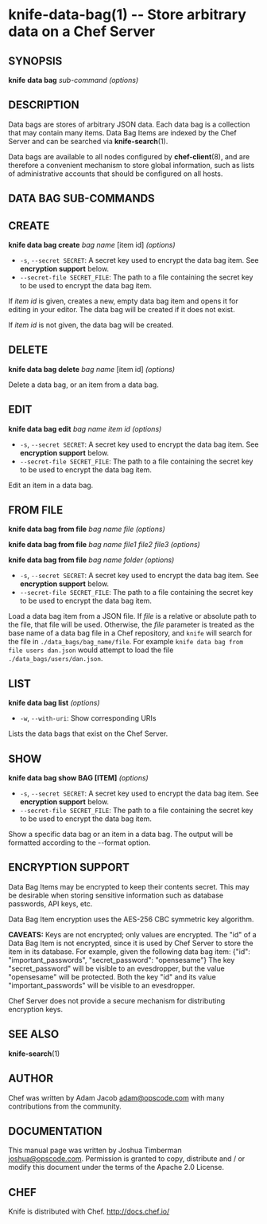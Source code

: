 knife-data-bag(1) -- Store arbitrary data on a Chef Server
========================================

## SYNOPSIS

__knife__ __data bag__ _sub-command_ _(options)_

## DESCRIPTION
Data bags are stores of arbitrary JSON data. Each data bag is a
collection that may contain many items. Data Bag Items are indexed by
the Chef Server and can be searched via __knife-search__(1).

Data bags are available to all nodes configured by __chef-client__(8),
and are therefore a convenient mechanism to store global information,
such as lists of administrative accounts that should be configured on
all hosts.

## DATA BAG SUB-COMMANDS

## CREATE
__knife data bag create__ _bag name_ [item id] _(options)_

  * `-s`, `--secret SECRET`:
   A secret key used to encrypt the data bag item. See __encryption support__ below.
  * `--secret-file SECRET_FILE`:
   The path to a file containing the secret key to be used to encrypt
   the data bag item.

If _item id_ is given, creates a new, empty data bag item and opens it for
editing in your editor. The data bag will be created if it does not
exist.

If _item id_ is not given, the data bag will be created.

## DELETE
__knife data bag delete__ _bag name_ [item id] _(options)_

Delete a data bag, or an item from a data bag.

## EDIT
__knife data bag edit__ _bag name_ _item id_ _(options)_

  * `-s`, `--secret SECRET`:
   A secret key used to encrypt the data bag item. See __encryption support__ below.
  * `--secret-file SECRET_FILE`:
   The path to a file containing the secret key to be used to encrypt
   the data bag item.

Edit an item in a data bag.

## FROM FILE
__knife data bag from file__ _bag name_ _file_ _(options)_

__knife data bag from file__ _bag name_ _file1_ _file2_ _file3_ _(options)_

__knife data bag from file__ _bag name_ _folder_ _(options)_

  * `-s`, `--secret SECRET`:
   A secret key used to encrypt the data bag item. See __encryption support__ below.
  * `--secret-file SECRET_FILE`:
   The path to a file containing the secret key to be used to encrypt
   the data bag item.

Load a data bag item from a JSON file. If _file_ is a relative or
absolute path to the file, that file will be used. Otherwise, the _file_
parameter is treated as the base name of a data bag file in a Chef
repository, and `knife` will search for the file in
`./data_bags/bag_name/file`. For example `knife data bag from file users
dan.json` would attempt to load the file `./data_bags/users/dan.json`.

## LIST
__knife data bag list__ _(options)_

  * `-w`, `--with-uri`:
    Show corresponding URIs

Lists the data bags that exist on the Chef Server.

## SHOW
__knife data bag show BAG [ITEM]__ _(options)_

  * `-s`, `--secret SECRET`:
   A secret key used to encrypt the data bag item. See __encryption support__ below.
  * `--secret-file SECRET_FILE`:
   The path to a file containing the secret key to be used to encrypt
   the data bag item.

Show a specific data bag or an item in a data bag. The output will be
formatted according to the --format option.

## ENCRYPTION SUPPORT
Data Bag Items may be encrypted to keep their contents secret. This may
be desirable when storing sensitive information such as database
passwords, API keys, etc.

Data Bag Item encryption uses the AES-256 CBC symmetric key algorithm.

__CAVEATS:__ Keys are not encrypted; only values are encrypted. The "id"
of a Data Bag Item is not encrypted, since it is used by Chef Server to
store the item in its database. For example, given the following data bag item:
    {"id": "important_passwords", "secret_password": "opensesame"}
The key "secret\_password" will be visible to an evesdropper, but the
value "opensesame" will be protected. Both the key "id" and its value
"important\_passwords" will be visible to an evesdropper.

Chef Server does not provide a secure mechanism for distributing
encryption keys.

## SEE ALSO
   __knife-search__(1)

## AUTHOR
   Chef was written by Adam Jacob <adam@opscode.com> with many contributions from the community.

## DOCUMENTATION
   This manual page was written by Joshua Timberman <joshua@opscode.com>.
   Permission is granted to copy, distribute and / or modify this document under the terms of the Apache 2.0 License.

## CHEF
   Knife is distributed with Chef. http://docs.chef.io/

